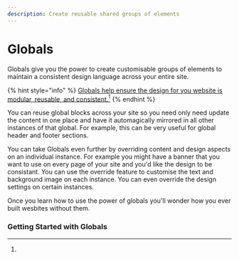 ```yaml
---
description: Create reusable shared groups of elements
---
```


# Globals

Globals give you the power to create customisable groups of elements to maintain a consistent design language across your entire site.

{% hint style="info" %}
[Globals help ensure the design for you website is modular, reusable, and consistent.](#user-content-fn-1)[^1]
{% endhint %}

You can reuse global blocks across your site so you need only need update the content in one place and have it automagically mirrored in all other instances of that global. For example, this can be very  useful for global header and footer sections.

You can take Globals even further by overriding content and design aspects on an individual instance. For example you might have a banner that you want to use on every page of your site and you'd like the design to be consistant. You can use the override feature to customise the text and background image on each instance. You can even override the design settings on certain instances.

Once you learn how to use the power of globals you'll wonder how you ever built wesbites without them.

### Getting Started with Globals



[^1]: 
